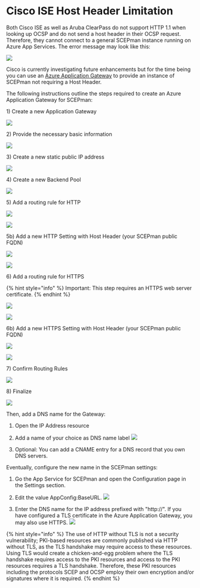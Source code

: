 # Cisco ISE Host Header Limitation

Both Cisco ISE as well as Aruba ClearPass do not support HTTP 1.1 when looking up OCSP and do not send a host header in their OCSP request. Therefore, they cannot connect to a general SCEPman instance running on Azure App Services. The error message may look like this:

![](../../.gitbook/assets/cisco-ocsp-error%20%281%29%20%282%29.jpg)

Cisco is currently investigating future enhancements but for the time being you can use an [Azure Application Gateway](https://azure.microsoft.com/en-us/services/application-gateway/) to provide an instance of SCEPman not requiring a Host Header.

The following instructions outline the steps required to create an Azure Application Gateway for SCEPman:

1\) Create a new Application Gateway

![](../../.gitbook/assets/screen-shot-2019-10-18-at-17.12.40%20%281%29%20%281%29.png)

2\) Provide the necessary basic information

![](../../.gitbook/assets/screen-shot-2019-10-18-at-17.13.55%20%281%29%20%281%29.png)

3\) Create a new static public IP address

![](../../.gitbook/assets/screen-shot-2019-10-18-at-17.14.19%20%281%29%20%281%29.png)

4\) Create a new Backend Pool

![](../../.gitbook/assets/screen-shot-2019-10-18-at-17.14.55%20%281%29%20%281%29.png)

5\) Add a routing rule for HTTP

![](../../.gitbook/assets/screen-shot-2019-10-18-at-17.15.36%20%281%29%20%281%29.png)

![](../../.gitbook/assets/screen-shot-2019-10-18-at-17.15.56%20%281%29%20%281%29.png)

5b\) Add a new HTTP Setting with Host Header \(your SCEPman public FQDN\)

![](../../.gitbook/assets/screen-shot-2019-10-18-at-17.16.21%20%281%29%20%281%29.png)

![](../../.gitbook/assets/screen-shot-2019-10-18-at-17.16.34%20%281%29%20%281%29.png)

6\) Add a routing rule for HTTPS

{% hint style="info" %}
Important: This step requires an HTTPS web server certificate.
{% endhint %}

![](../../.gitbook/assets/screen-shot-2019-10-18-at-17.17.34%20%281%29%20%281%29.png)

![](../../.gitbook/assets/screen-shot-2019-10-18-at-17.17.44%20%281%29%20%281%29.png)

6b\) Add a new HTTPS Setting with Host Header \(your SCEPman public FQDN\)

![](../../.gitbook/assets/screen-shot-2019-10-18-at-17.18.37%20%281%29%20%281%29.png)

![](../../.gitbook/assets/screen-shot-2019-10-18-at-17.18.47%20%281%29%20%281%29%20%281%29.png)

7\) Confirm Routing Rules

![](../../.gitbook/assets/screen-shot-2019-10-18-at-17.18.56%20%281%29%20%281%29.png)

8\) Finalize

![](../../.gitbook/assets/screen-shot-2019-10-18-at-17.19.13%20%281%29%20%281%29.png)

Then, add a DNS name for the Gateway:

1. Open the IP Address resource

2. Add a name of your choice as DNS name label
![](../../.gitbook/assets/ip-address.png)

3. Optional: You can add a CNAME entry for a DNS record that you own DNS servers.

Eventually, configure the new name in the SCEPman settings:

1. Go the App Service for SCEPman and open the Configuration page in the Settings section.

2. Edit the value AppConfig:BaseURL.
![](../../.gitbook/assets/appconfig-baseurl.png)

3. Enter the DNS name for the IP address prefixed with "http://". If you have configured a TLS certificate in the Azure Application Gateway, you may also use HTTPS.
![](../../.gitbook/assets/appconfig-baseurl-gateway.png)

{% hint style="info" %}
The use of HTTP without TLS is not a security vulnerability; PKI-based resources are commonly published via HTTP without TLS, as the TLS handshake may require access to these resources. Using TLS would create a chicken-and-egg problem where the TLS handshake requires access to the PKI resources and access to the PKI resources requires a TLS handshake. Therefore, these PKI resources including the protocols SCEP and OCSP employ their own encryption and/or signatures where it is required.
{% endhint %}
